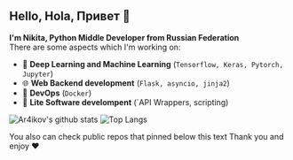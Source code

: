 ## Hello, Hola, Привет 👋

**I'm Nikita, Python Middle Developer from Russian Federation**<br>
There are some aspects which I'm working on:

* 🧠 **Deep Learning and Machine Learning** (`Tensorflow, Keras, Pytorch, Jupyter`)
* 🌐 **Web Backend development** (`Flask, asyncio, jinja2`)
* 🐳 **DevOps** (`Docker`)
* 🧻 **Lite Software develompent** (`API Wrappers, scripting)

![Ar4ikov's github stats](https://github-readme-stats.vercel.app/api?username=Ar4ikov&hide=contribs&count_private=true&show_icons=true&theme=gruvbox&hide_border=true&include_all_commits=true&hide_title=true&bg_color=45,17b2e3,1363b6&text_color=ffffff&icon_color=ffffff)
![Top Langs](https://github-readme-stats.vercel.app/api/top-langs/?username=Ar4ikov&layout=compact&theme=gruvbox&hide_border=truehide_title=true&bg_color=45,17b2e3,1363b6&text_color=ffffff&icon_color=ffffff&title_color=ffffff&font_size=20)

You also can check public repos that pinned below this text
Thank you and enjoy ❤️
